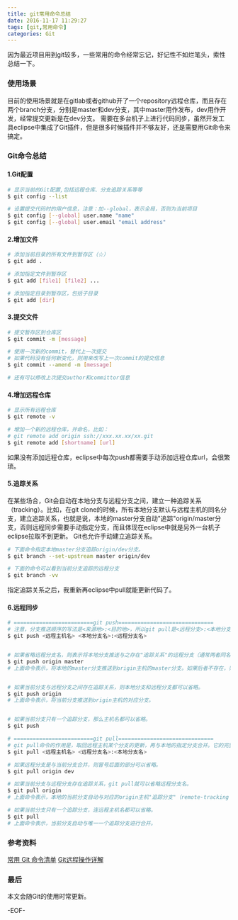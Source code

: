 ```yaml
---
title: git常用命令总结
date: 2016-11-17 11:29:27
tags: [git,常用命令]
categories: Git
---
```

因为最近项目用到git较多，一些常用的命令经常忘记，好记性不如烂笔头，索性总结一下。
<!--more-->
### 使用场景
目前的使用场景就是在gitlab或者github开了一个repository远程仓库，而且存在两个branch分支，分别是master和dev分支，其中master用作发布，dev用作开发，经常提交更新是在dev分支。
需要在多台机子上进行代码同步，虽然开发工具eclipse中集成了Git插件，但是很多时候插件并不够友好，还是需要用Git命令来搞定。
### Git命令总结
#### 1.Git配置
```bash
# 显示当前的Git配置,包括远程仓库、分支追踪关系等等
$ git config --list

# 设置提交代码时的用户信息，注意：加--global，表示全局，否则为当前项目
$ git config [--global] user.name "name"
$ git config [--global] user.email "email address"
```

#### 2.增加文件
```bash
# 添加当前目录的所有文件到暂存区（☆）
$ git add .

# 添加指定文件到暂存区
$ git add [file1] [file2] ...

# 添加指定目录到暂存区，包括子目录
$ git add [dir]

```
#### 3.提交文件
```bash
# 提交暂存区到仓库区
$ git commit -m [message]

# 使用一次新的commit，替代上一次提交
# 如果代码没有任何新变化，则用来改写上一次commit的提交信息
$ git commit --amend -m [message]

# 还有可以修改上次提交author和committor信息
```
#### 4.增加远程仓库
```bash
# 显示所有远程仓库
$ git remote -v

# 增加一个新的远程仓库，并命名，比如：
# git remote add origin ssh://xxx.xx.xx/xx.git
$ git remote add [shortname] [url]

```
如果没有添加远程仓库，eclipse中每次push都需要手动添加远程仓库url，会很繁琐。

#### 5.追踪关系
在某些场合，Git会自动在本地分支与远程分支之间，建立一种追踪关系（tracking）。比如，在git clone的时候，所有本地分支默认与远程主机的同名分支，建立追踪关系，也就是说，本地的master分支自动"追踪"origin/master分支，否则远程同步需要手动指定分支，而且体现在eclipse中就是另外一台机子eclipse拉取不到更新。
Git也允许手动建立追踪关系。
```bash
# 下面命令指定本地master分支追踪origin/dev分支。
$ git branch --set-upstream master origin/dev

# 下面的命令可以看到当前分支追踪的远程分支
$ git branch -vv
```
指定追踪关系之后，我重新再eclipse中pull就能更新代码了。

#### 6.远程同步
```bash
# =========================git push==============================
# 注意，分支推送顺序的写法是<来源地>:<目的地>，所以git pull是<远程分支>:<本地分支>，而git push是<本地分支>:<远程分支>。
$ git push <远程主机名> <本地分支名>:<远程分支名>


# 如果省略远程分支名，则表示将本地分支推送与之存在"追踪关系"的远程分支（通常两者同名），如果该远程分支不存在，则会被新建。
$ git push origin master
# 上面命令表示，将本地的master分支推送到origin主机的master分支。如果后者不存在，则会被新建。


# 如果当前分支与远程分支之间存在追踪关系，则本地分支和远程分支都可以省略。
$ git push origin
# 上面命令表示，将当前分支推送到origin主机的对应分支。


# 如果当前分支只有一个追踪分支，那么主机名都可以省略。
$ git push

# =========================git pull==============================
# git pull命令的作用是，取回远程主机某个分支的更新，再与本地的指定分支合并。它的完整格式稍稍有点复杂。
$ git pull <远程主机名> <远程分支名>:<本地分支名>

# 如果远程分支是与当前分支合并，则冒号后面的部分可以省略。
$ git pull origin dev

# 如果当前分支与远程分支存在追踪关系，git pull就可以省略远程分支名。
$ git pull origin
# 上面命令表示，本地的当前分支自动与对应的origin主机"追踪分支"（remote-tracking branch）进行合并。

# 如果当前分支只有一个追踪分支，连远程主机名都可以省略。
$ git pull
# 上面命令表示，当前分支自动与唯一一个追踪分支进行合并。
```

### 参考资料
[常用 Git 命令清单](http://www.ruanyifeng.com/blog/2015/12/git-cheat-sheet.html)
[Git远程操作详解](http://www.ruanyifeng.com/blog/2014/06/git_remote.html)

### 最后
本文会随Git的使用时常更新。


-EOF-





